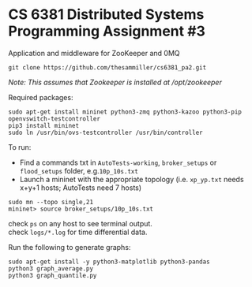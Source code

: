 # CS 6381 Distributed Systems Programming Assignment #3

Application and middleware for ZooKeeper and 0MQ

```
git clone https://github.com/thesammiller/cs6381_pa2.git  
```    

*Note: This assumes that Zookeeper is installed at /opt/zookeeper*

Required packages:    
```
sudo apt-get install mininet python3-zmq python3-kazoo python3-pip openvswitch-testcontroller
pip3 install mininet
sudo ln /usr/bin/ovs-testcontroller /usr/bin/controller 
```

To run:    
- Find a commands txt in `AutoTests-working`, `broker_setups` or `flood_setups` folder, e.g.`10p_10s.txt`
- Launch a mininet with the appropriate topology (i.e. `xp_yp.txt` needs x+y+1 hosts; AutoTests need 7 hosts)

```
sudo mn --topo single,21
mininet> source broker_setups/10p_10s.txt      
``` 
check `ps` on any host to see terminal output.     
check `logs/*.log` for time differential data.         

Run the following to generate graphs:    
```
sudo apt-get install -y python3-matplotlib python3-pandas
python3 graph_average.py
python3 graph_quantile.py
```




